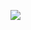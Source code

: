 ![](https://mmbiz.qpic.cn/mmbiz_png/2BGWl1qPxib00xmyDOO5dgS04fnMtGicQx2PBicyCHBys3VYmichRh8SKX7DwOqs9UnhTbIfTT0a0e215shnr6m6uA/640?wx_fmt=png&tp=webp&wxfrom=5&wx_lazy=1&wx_co=1)